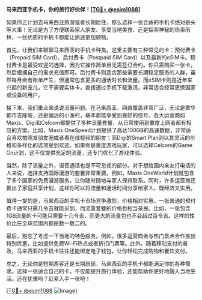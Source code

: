 **马来西亚手机卡，你的旅行好伙伴！[[TG💪+ @esim1088](https://t.me/s/esim1088)]**

如果你正计划去马来西亚旅游或者长期居住，那么选择一张合适的手机卡绝对是头等大事！无论是为了方便联系家人朋友、享受当地美食、还是探索神秘的热带雨林，一张优质的手机卡都能让旅途更加顺畅。

首先，让我们来聊聊马来西亚的手机卡种类。这里主要有三种常见的卡：预付费卡（Prepaid SIM Card）、后付费卡（Postpaid SIM Card）以及最新的eSIM卡。预付费卡是最受欢迎的选择，因为它操作简单且无需签订合约。你只需购买一张卡，然后根据自己的需求充值即可。后付费卡则适合那些需要长期稳定服务的人群，虽然每月会有账单产生，但通常包含更多的通话时长和流量。而eSIM卡则是近年来兴起的新宠儿，它不需要实体卡，直接通过手机下载激活，非常适合经常更换国家或设备的用户。

接下来，我们重点来说说流量问题。在马来西亚，网络覆盖非常广泛，无论是繁华都市吉隆坡，还是偏远的小渔村，基本都能享受到良好的信号。各大运营商如Maxis、Digi和Celcom都提供了多种流量套餐，从日常使用到重度上网者都有相应的方案。比如，Maxis OneSpeed计划提供了高达100GB的高速数据，非常适合喜欢拍照发朋友圈或者看在线视频的朋友；而Digi的Smart Plan则以其灵活的价格和多样化的选项受到欢迎。如果你是重度游戏玩家，可以选择Celcom的Game On计划，这不仅提供充足的流量，还专门优化了游戏体验。

当然，除了流量之外，语音通话也是不可忽视的部分。对于想给国内亲友打电话的人来说，选择支持国际漫游的套餐非常重要。例如，Maxis OneWorld计划就包含了多个国家的免费漫游服务，让你随时随地与家人保持联系。同时，许多运营商还推出了家庭共享计划，这样你可以将流量和通话时间分享给家人，既经济又实用。

值得一提的是，马来西亚的手机卡市场竞争激烈，价格相对实惠。一张普通的预付费卡通常只需几令吉就能买到，而流量套餐的价格也相当亲民。比如，一张包含1GB流量的卡可能只需要十几令吉，而更大的流量包也不会超过百令吉。这样的性价比在全球范围内都是数一数二的。

最后，别忘了考虑一下当地的特色服务。例如，很多运营商会与热门景点合作推出特别优惠，比如提供免费Wi-Fi热点或者折扣门票等。此外，随着移动支付的普及，马来西亚的手机卡往往还能绑定电子钱包，让你轻松完成购物和餐饮支付。

总之，无论你是短期游客还是长期居民，马来西亚的手机卡都能满足你的各种需求。选择一张适合自己的卡，不仅能提升旅行体验，还能帮助你更好地融入当地生活。还在犹豫吗？赶紧入手一张吧！

[[TG💪+ @esim1088](https://t.me/s/esim1088) ![Image](https://i.postimg.cc/4NQfJmqS/Snipaste-2025-05-13-00-14-12.png)]